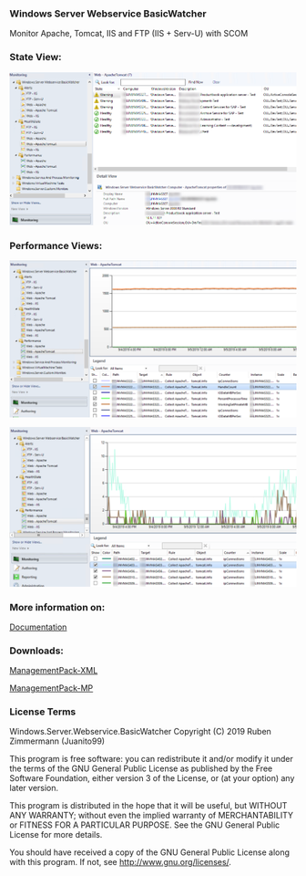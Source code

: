 ﻿### Windows Server Webservice BasicWatcher
Monitor Apache, Tomcat, IIS and FTP (IIS + Serv-U) with SCOM


### State View:
![Webservice_State](https://raw.githubusercontent.com/Juanito99/Windows.Server.Webservice.BasicWatcher/master/PicturesForGitWebSite/StateView.png)


### Performance Views:
![Webservice_PerfLoad](https://raw.githubusercontent.com/Juanito99/Windows.Server.Webservice.BasicWatcher/master/PicturesForGitWebSite/PerformanceViewLoad.png)

![Webservice_PerfUsers](https://raw.githubusercontent.com/Juanito99/Windows.Server.Webservice.BasicWatcher/master/PicturesForGitWebSite/PerformanceViewUsers.png)



### More information on:
[Documentation](https://github.com/Juanito99/Windows.Server.Webservice.BasicWatcher/blob/master/Documentation/ManagementPack-Webservice.BasicWatcher-Introduction.pdf)


### Downloads:

[ManagementPack-XML](https://github.com/Juanito99/Windows.Server.Webservice.BasicWatcher/blob/master/Windows.Server.Webservice.BasicWatcher/bin/Debug/Windows.Server.Webservice.BasicWatcher.xml)

[ManagementPack-MP](https://github.com/Juanito99/Windows.Server.Webservice.BasicWatcher/blob/master/Windows.Server.Webservice.BasicWatcher/bin/Debug/Windows.Server.Webservice.BasicWatcher.mpb)




### License Terms

Windows.Server.Webservice.BasicWatcher
Copyright (C) 2019 Ruben Zimmermann (Juanito99)

This program is free software: you can redistribute it and/or modify
it under the terms of the GNU General Public License as published by
the Free Software Foundation, either version 3 of the License, or
(at your option) any later version.

This program is distributed in the hope that it will be useful,
but WITHOUT ANY WARRANTY; without even the implied warranty of
MERCHANTABILITY or FITNESS FOR A PARTICULAR PURPOSE.  See the
GNU General Public License for more details.

You should have received a copy of the GNU General Public License
along with this program.  If not, see <http://www.gnu.org/licenses/>.